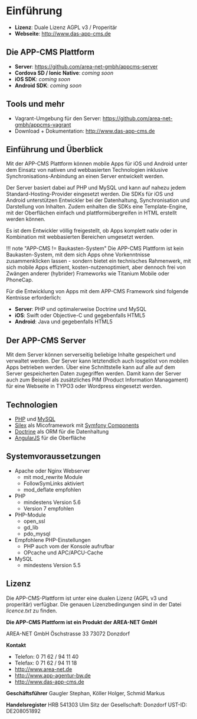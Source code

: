 # Einführung
- **Lizenz**: Duale Lizenz AGPL v3 / Properitär
- **Webseite**: <http://www.das-app-cms.de>

## Die APP-CMS Plattform

- **Server**: <https://github.com/area-net-gmbh/appcms-server>
- **Cordova SD / Ionic Native**: _coming soon_
- **iOS SDK**: _coming soon_
- **Android SDK**: _coming soon_

## Tools und mehr

- Vagrant-Umgebung für den Server: <https://github.com/area-net-gmbh/appcms-vagrant>
- Download + Dokumentation: <http://www.das-app-cms.de>

## Einführung und Überblick

Mit der APP-CMS Plattform können mobile Apps für iOS und Android unter dem Einsatz von nativen und webbasierten Technologien inklusive Synchronisations-Anbindung an einen Server entwickelt werden. 

Der Server basiert dabei auf PHP und MySQL und kann auf nahezu jedem Standard-Hosting-Provider eingesetzt werden. Die SDKs für iOS und Android unterstützen Entwickler bei der Datenhaltung, Synchronisation und Darstellung von Inhalten. Zudem enhalten die SDKs eine Template-Engine, mit der Oberflächen einfach und plattformübergreifen in HTML erstellt werden können.

Es ist dem Entwickler völlig freigestellt, ob Apps komplett nativ oder in Kombination mit webbasierten Bereichen umgesetzt werden.

!!! note "APP-CMS != Baukasten-System"
    Die APP-CMS Plattform ist kein Baukasten-System, mit dem sich Apps ohne Vorkenntnisse zusammenklicken lassen - sondern bietet ein technisches Rahmenwerk, mit sich mobile Apps effizient, kosten-nutzenoptimiert, aber dennoch frei von Zwängen anderer (hybrider) Frameworks wie Titanium Mobile oder PhoneCap.

Für die Entwicklung von Apps mit dem APP-CMS Framework sind folgende Kentnisse erforderlich:

- **Server**: PHP und optimalerweise Doctrine und MySQL
- **iOS**: Swift oder Objective-C und gegebenfalls HTML5
- **Android**: Java und gegebenfalls HTML5

## Der APP-CMS Server

Mit dem Server können serverseitig beliebige Inhalte gespeichert und verwaltet werden. Der Server kann letztendlich auch losgelöst von mobilen Apps betrieben werden. Über eine Schnittstelle kann auf alle auf dem Server gespeicherten Daten zugegriffen werden. Damit kann der Server auch zum Beispiel als zusätzliches PIM (Product Information Managament) für eine Webseite in TYPO3 oder Wordpress eingesetzt werden.

##  Technologien

- [PHP](http://www.php.net/) und [MySQL](https://www.mysql.de/)
- [Silex](http://silex.sensiolabs.org/) als Micoframework mit [Symfony Components](http://symfony.com/components)
- [Doctrine](http://www.doctrine-project.org/) als ORM für die Datenhaltung
- [AngularJS](https://angularjs.org/) für die Oberfläche

## Systemvoraussetzungen

- Apache oder Nginx Webserver
    - mit mod_rewrite Module
    - FollowSymLinks aktiviert
    - mod_deflate empfohlen
- PHP 
    - mindestens Version 5.6
    - Version 7 empfohlen
- PHP-Module
    - open_ssl
    - gd_lib
    - pdo_mysql
- Empfohlene PHP-Einstellungen
    - PHP auch vom der Konsole aufrufbar
    - OPcache und APC/APCU-Cache
- MySQL 
    - mindestens Version 5.5

## Lizenz

Die APP-CMS-Plattform ist unter eine dualen Lizenz (AGPL v3 und properitär) verfügbar. Die genauen Lizenzbedingungen sind in der Datei _licence.txt_ zu finden.

**Die APP-CMS Plattform ist ein Produkt der AREA-NET GmbH**

AREA-NET GmbH
Öschstrasse 33
73072 Donzdorf

**Kontakt**

- Telefon: 0 71 62 / 94 11 40
- Telefax: 0 71 62 / 94 11 18
- http://www.area-net.de
- http://www.app-agentur-bw.de
- http://www.das-app-cms.de


**Geschäftsführer**
Gaugler Stephan, Köller Holger, Schmid Markus

**Handelsregister**
HRB 541303 Ulm
Sitz der Gesellschaft: Donzdorf
UST-ID: DE208051892




